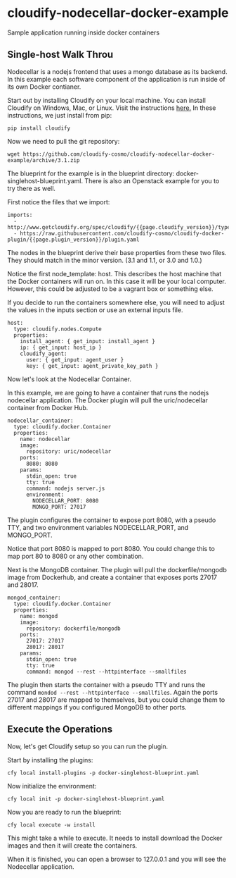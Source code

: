 cloudify-nodecellar-docker-example
==================================

Sample application running inside docker containers

## Single-host Walk Throu

Nodecellar is a nodejs frontend that uses a mongo database as its backend. In this example each software component of the application is run inside of its own Docker contianer.

Start out by installing Cloudify on your local machine. You can install Cloudify on Windows, Mac, or Linux. Visit the instructions [here.](http://getcloudify.org/guide/{{page.cloudify_version}}/installation-cli.html) In these instructions, we just install from pip:

`pip install cloudify`

Now we need to pull the git repository:

`wget https://github.com/cloudify-cosmo/cloudify-nodecellar-docker-example/archive/3.1.zip`

The blueprint for the example is in the blueprint directory: docker-singlehost-blueprint.yaml. There is also an Openstack example for you to try there as well.

First notice the files that we import:

    imports:
      - http://www.getcloudify.org/spec/cloudify/{{page.cloudify_version}}/types.yaml
      - https://raw.githubusercontent.com/cloudify-cosmo/cloudify-docker-plugin/{{page.plugin_version}}/plugin.yaml


The nodes in the blueprint derive their base properties from these two files. They should match in the minor version. (3.1 and 1.1, or 3.0 and 1.0.)

Notice the first node_template: host. This describes the host machine that the Docker containers will run on. In this case it will be your local computer. However, this could be adjusted to be a vagrant box or something else. 

If you decide to run the containers somewhere else, you will need to adjust the values in the inputs section or use an external inputs file.

    host:
      type: cloudify.nodes.Compute
      properties:
        install_agent: { get_input: install_agent }
        ip: { get_input: host_ip }
        cloudify_agent:
          user: { get_input: agent_user }
          key: { get_input: agent_private_key_path }


Now let's look at the Nodecellar Container.

In this example, we are going to have a container that runs the nodejs nodecellar application. The Docker plugin will pull the uric/nodecellar container from Docker Hub.

    nodecellar_container:
      type: cloudify.docker.Container
      properties:
        name: nodecellar
        image:
          repository: uric/nodecellar
        ports:
          8080: 8080
        params:
          stdin_open: true
          tty: true
          command: nodejs server.js
          environment:
            NODECELLAR_PORT: 8080
            MONGO_PORT: 27017


The plugin configures the container to expose port 8080, with a pseudo TTY, and two environment variables NODECELLAR_PORT, and MONGO_PORT.

Notice that port 8080 is mapped to port 8080. You could change this to map port 80 to 8080 or any other combination.


Next is the MongoDB container. The plugin will pull the dockerfile/mongodb image from Dockerhub, and create a container that exposes ports 27017 and 28017.

    mongod_container:
      type: cloudify.docker.Container
      properties:
        name: mongod
        image:
          repository: dockerfile/mongodb
        ports:
          27017: 27017
          28017: 28017
        params:
          stdin_open: true
          tty: true
          command: mongod --rest --httpinterface --smallfiles


The plugin then starts the container with a pseudo TTY and runs the command `mondod --rest --httpinterface --smallfiles`. Again the ports 27017 and 28017 are mapped to themselves, but you could change them to different mappings if you configured MongoDB to other ports.

## Execute the Operations

Now, let's get Cloudify setup so you can run the plugin.

Start by installing the plugins:

`cfy local install-plugins -p docker-singlehost-blueprint.yaml`

Now initialize the environment:

`cfy local init -p docker-singlehost-blueprint.yaml`

Now you are ready to run the blueprint:

`cfy local execute -w install`

This might take a while to execute. It needs to install download the Docker images and then it will create the containers.

When it is finished, you can open a browser to 127.0.0.1 and you will see the Nodecellar application.
